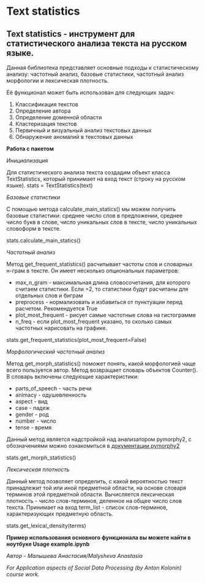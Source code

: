 # **Text statistics**
## **Text statistics** - инструмент для статистического анализа текста на русском языке.
Данная библиотека представляет основные подходы к статистическому анализу: частотный анализ, базовые статистики, частотный анализ морфологии и лексическая плотность.

Её функционал может быть использован для следующих задач:
1. Классификация текстов
2. Определение автора
3. Определение доменной области
4. Кластеризация текстов
5. Первичный и визуальный анализ текстовых данных
6. Обнаружение аномалий в текстовых данных


**Работа с пакетом**

*Инициализация*

Для статистического анализа текста создадим объект класса TextStatistics, который принимает на вход текст (строку на русском языке).
stats = TextStatistics(text)

*Базовые статистики*

С помощью метода calculate_main_statics() мы можем получить базовые статистики: среднее число слов в предложении, среднее число букв в слове, число уникальных слов в тексте, число уникальных словоформ в тексте.

stats.calculate_main_statics()

*Частотный анализ*

Метод get_frequent_statistics() расчитывает частоты слов и словарных н-грам в тексте. Он имеет несколько опциональных параметров:
- max_n_gram - максимальная длина словосочетания, для которого считаем статистики. Если =2, то статистики будут расчитаны для отдельных слов и биграм
- preprocess - нормализовать и избавиться от пунктуации перед расчетом. Рекомендуется True
- plot_most_frequent - рисует самые частотные слова на гистограмме
- n_freq - если plot_most_frequent указано, то сколько самых частотных нарисовать на графике.

stats.get_frequent_statistics(plot_most_frequent=False)

*Морфологический частотный анализ*

Метод get_morph_statistics() поможет понять, какой морфологией чаще всего пользуется автор. Метод возвращает словарь объектов Counter(). В словарь включены следующие характеристики:
- parts_of_speech - часть речи
- animacy - одушевленность
- aspect - вид
- case - падеж
- gender - род
- number - число
- tense - время

Данный метод является надстройкой над анализатором pymorphy2, с обозначениями можно ознакомиться в [документации pymorphy2](https://pymorphy2.readthedocs.io/en/0.2/user/index.html)

stats.get_morph_statistics()

*Лексическая плотность*

Данный метод позволяет определить, с какой вероятностью текст принадлежит той или иной предметной области, на основе словаря терминов этой предметной области.
Вычисляется лексическая плотность - число слов-терминов, деленное на общее число слов текста.
Принимает на вход term_list - список слов-терминов, характеризующих предметную область.

stats.get_lexical_density(terms)

**Пример использования основного функционала вы можете найти в ноутбуке Usage example.ipynb**

*Автор - Малышева Анастасия/Malysheva Anastasia*

*For Application aspects of Social Data Processing (by Anton Kolonin) course work.*
